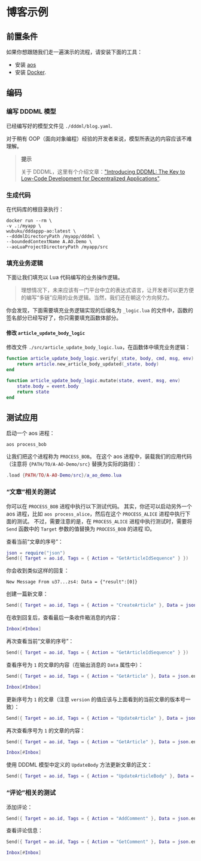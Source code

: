 # 博客示例


## 前置条件

如果你想跟随我们走一遍演示的流程，请安装下面的工具：

* 安装 [aos](https://cookbook_ao.g8way.io/welcome/getting-started.html)
* 安装 [Docker](https://docs.docker.com/engine/install/).


## 编码

### 编写 DDDML 模型

已经编写好的模型文件见 `./dddml/blog.yaml`.

对于稍有 OOP（面向对象编程）经验的开发者来说，模型所表达的内容应该不难理解。


> **提示**
>
> 关于 DDDML，这里有个介绍文章：["Introducing DDDML: The Key to Low-Code Development for Decentralized Applications"](https://github.com/wubuku/Dapp-LCDP-Demo/blob/main/IntroducingDDDML.md).


### 生成代码

在代码库的根目录执行：

```shell
docker run --rm \
-v .:/myapp \
wubuku/dddappp-ao:latest \
--dddmlDirectoryPath /myapp/dddml \
--boundedContextName A.AO.Demo \
--aoLuaProjectDirectoryPath /myapp/src
```

### 填充业务逻辑

下面让我们填充以 Lua 代码编写的业务操作逻辑。

> 理想情况下，未来应该有一门平台中立的表达式语言，让开发者可以更方便的编写“多链”应用的业务逻辑。当然，我们还在朝这个方向努力。

你会发现，下面需要填充业务逻辑实现的后缀名为 `_logic.lua` 的文件中，函数的签名部分已经写好了，你只需要填充函数体部分。

#### 修改 `article_update_body_logic`

修改文件 `./src/article_update_body_logic.lua`，在函数体中填充业务逻辑：

```lua
function article_update_body_logic.verify(_state, body, cmd, msg, env)
    return article.new_article_body_updated(_state, body)
end

function article_update_body_logic.mutate(state, event, msg, env)
    state.body = event.body
    return state
end
```


## 测试应用

启动一个 aos 进程：

```shell
aos process_bob
```

让我们把这个进程称为 `PROCESS_BOB`。
在这个 aos 进程中，装载我们的应用代码（注意将 `{PATH/TO/A-AO-Demo/src}` 替换为实际的路径）：

```lua
.load {PATH/TO/A-AO-Demo/src}/a_ao_demo.lua
```


### “文章”相关的测试

你可以在 `PROCESS_BOB` 进程中执行以下测试代码。
其实，你还可以启动另外一个 aos 进程，比如 `aos process_alice`，然后在这个 `PROCESS_ALICE` 进程中执行下面的测试。
不过，需要注意的是，在 `PROCESS_ALICE` 进程中执行测试时，需要将 `Send` 函数中的 `Target` 参数的值替换为 `PROCESS_BOB` 的进程 ID。


查看当前“文章的序号”：

```lua
json = require("json")
Send({ Target = ao.id, Tags = { Action = "GetArticleIdSequence" } })
```

你会收到类似这样的回复：

```text
New Message From u37...zs4: Data = {"result":[0]}
```

创建一篇新文章：

```lua
Send({ Target = ao.id, Tags = { Action = "CreateArticle" }, Data = json.encode({ title = "title_1", body = "body_1" }) })
```

在收到回复后，查看最后一条收件箱消息的内容：

```lua
Inbox[#Inbox]
```

再次查看当前“文章的序号”：

```lua
Send({ Target = ao.id, Tags = { Action = "GetArticleIdSequence" } })
```

查看序号为 `1` 的文章的内容（在输出消息的 `Data` 属性中）：

```lua
Send({ Target = ao.id, Tags = { Action = "GetArticle" }, Data = json.encode({ article_id = 1 }) })

Inbox[#Inbox]
```

更新序号为 `1` 的文章（注意 `version` 的值应该与上面看到的当前文章的版本号一致）：

```lua
Send({ Target = ao.id, Tags = { Action = "UpdateArticle" }, Data = json.encode({ article_id = 1, version = 0, title = "new_title_1", body = "new_body_1" }) })
```


再次查看序号为 `1` 的文章的内容：

```lua
Send({ Target = ao.id, Tags = { Action = "GetArticle" }, Data = json.encode({ article_id = 1 }) })

Inbox[#Inbox]
```

使用 DDDML 模型中定义的 `UpdateBody` 方法更新文章的正文：

```lua
Send({ Target = ao.id, Tags = { Action = "UpdateArticleBody" }, Data = json.encode({ article_id = 1, version = 0, body = "new_body_1" }) })
```

### “评论”相关的测试

添加评论：

```lua
Send({ Target = ao.id, Tags = { Action = "AddComment" }, Data = json.encode({ article_id = 1, commenter = "alice", body = "comment_body_1" }) })
```

查看评论信息：

```lua
Send({ Target = ao.id, Tags = { Action = "GetComment" }, Data = json.encode({ article_comment_id = { article_id = 1, comment_seq_id = 1 } }) })

Inbox[#Inbox]
```

